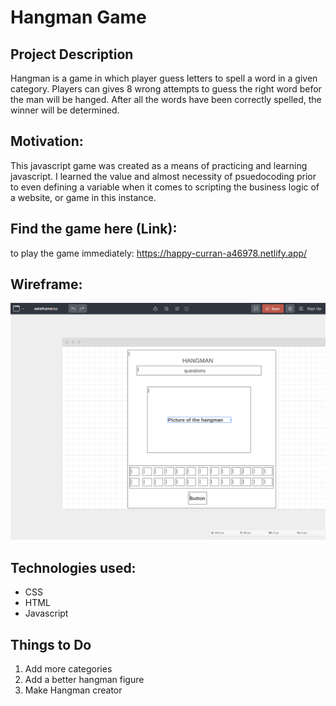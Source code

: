 
# Hangman Game 

## Project Description

Hangman is a game in which player guess letters to spell a word in a given category. Players can gives 8 wrong attempts to guess the right word befor the man will be hanged. After all the words have been correctly spelled, the winner will be determined.

## Motivation: 

This javascript game was created as a means of practicing and learning javascript. I learned the value and almost necessity of psuedocoding prior to even defining a variable when it comes to scripting the business logic of a website, or game in this instance.

## Find the game here (Link):

to play the game immediately: https://happy-curran-a46978.netlify.app/

## Wireframe:

![wireframe](wireframe.png)

## Technologies used:
- CSS
- HTML
- Javascript


## Things to Do
1. Add more categories
2. Add a better hangman figure
3. Make Hangman creator